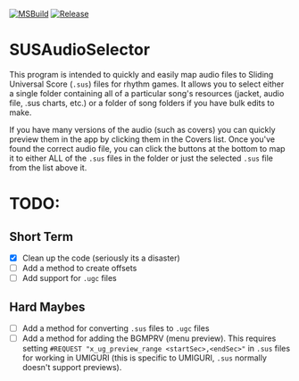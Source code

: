 [![MSBuild](https://github.com/Obfuscated0x8/SUSAudioSelector/actions/workflows/msbuild.yml/badge.svg)](https://github.com/Obfuscated0x8/SUSAudioSelector/actions/workflows/msbuild.yml)
[![Release](https://github.com/Obfuscated0x8/SUSAudioSelector/actions/workflows/release.yml/badge.svg)](https://github.com/Obfuscated0x8/SUSAudioSelector/actions/workflows/release.yml)

# SUSAudioSelector

This program is intended to quickly and easily map audio files to Sliding Universal Score (`.sus`) files for rhythm games. It allows you to select either a single folder containing all of a particular song's resources (jacket, audio file, .sus charts, etc.) or a folder of song folders if you have bulk edits to make.

If you have many versions of the audio (such as covers) you can quickly preview them in the app by clicking them in the Covers list. Once you've found the correct audio file, you can click the buttons at the bottom to map it to either ALL of the `.sus` files in the folder or just the selected `.sus` file from the list above it.


# TODO:

## Short Term
- [x] Clean up the code (seriously its a disaster)
- [ ] Add a method to create offsets
- [ ] Add support for `.ugc` files

## Hard Maybes
- [ ] Add a method for converting `.sus` files to `.ugc` files
- [ ] Add a method for adding the BGMPRV (menu preview). This requires setting `#REQUEST "x_ug_preview_range <startSec>,<endSec>"` in `.sus` files for working in UMIGURI (this is specific to UMIGURI, `.sus` normally doesn't support previews).